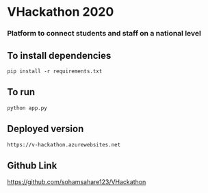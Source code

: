 # VHackathon 2020
### Platform to connect students and staff on a national level

## To install dependencies
```
pip install -r requirements.txt
```

## To run
```
python app.py
```

## Deployed version
```
https://v-hackathon.azurewebsites.net
```

## Github Link

https://github.com/sohamsahare123/VHackathon

